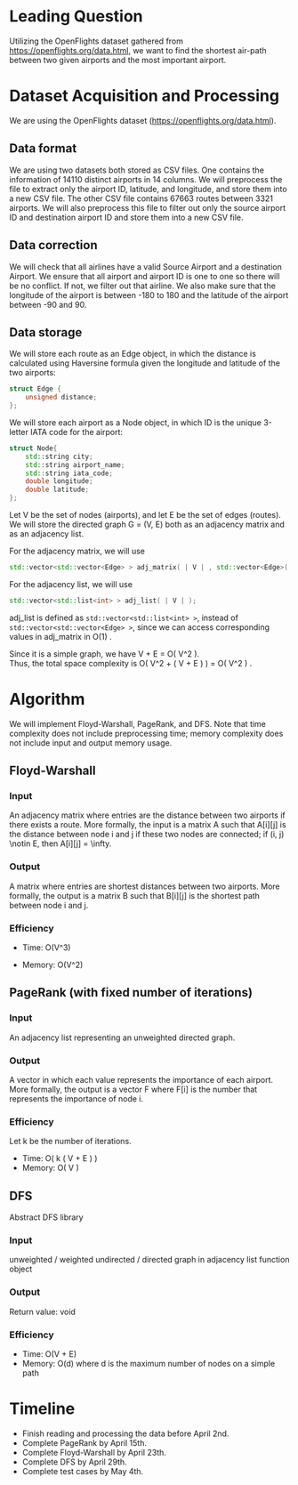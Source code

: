 # Leading Question

Utilizing the OpenFlights dataset gathered from https://openflights.org/data.html, we want to find the shortest air-path between two given airports and the most important airport.

# Dataset Acquisition and Processing

We are using the OpenFlights dataset (https://openflights.org/data.html). 

## Data format

We are using two datasets both stored as CSV files. One contains the information of 14110 distinct airports in 14 columns. We will preprocess the file to extract only the airport ID, latitude, and longitude, and store them into a new CSV file. 
The other CSV file contains 67663 routes between 3321 airports. We will also preprocess this file to filter out only the source airport ID and destination airport ID and store them into a new CSV file.

## Data correction

We will check that all airlines have a valid Source Airport and a destination Airport. We ensure that all airport and airport ID is one to one so there will be no conflict. If not, we filter out that airline. We also make sure that the longitude of the airport is between -180 to 180 and the latitude of the airport between -90 and 90. 

## Data storage

We will store each route as an Edge object, in which the distance is calculated using Haversine formula given the longitude and latitude of the two airports:
```cpp
struct Edge {
	unsigned distance;
};
```

We will store each airport as a Node object, in which ID is the unique 3-letter IATA code for the airport:
```cpp
struct Node{
	std::string city;
	std::string airport_name;
	std::string iata_code;
	double longitude;
	double latitude;
};
```

Let V be the set of nodes (airports), and let E be the set of edges (routes).
We will store the directed graph G = (V, E) both as an adjacency matrix and as an adjacency list. 

For the adjacency matrix, we will use
```cpp
std::vector<std::vector<Edge> > adj_matrix( | V | , std::vector<Edge>( | V | ));
```
For the adjacency list, we will use
```cpp
std::vector<std::list<int> > adj_list( | V | );
```
adj_list is defined as `std::vector<std::list<int> >`, instead of `std::vector<std::vector<Edge> >`, since we can access corresponding values in adj_matrix in O(1) .

Since it is a simple graph, we have V + E = O( V^2 ).  
Thus, the total space complexity is O( V^2 + ( V + E ) ) = O( V^2 ) .


# Algorithm

We will implement Floyd-Warshall, PageRank, and DFS.
Note that time complexity does not include preprocessing time; memory complexity does not include input and output memory usage.

## Floyd-Warshall

### Input

An adjacency matrix where entries are the distance between two airports if there exists a route. More formally, the input is a matrix A such that A[i][j] is the distance between node i and j if these two nodes are connected; if (i, j) \notin E, then A[i][j] = \infty. 

### Output

A matrix where entries are shortest distances between two airports. More formally, the output is a matrix B such that B[i][j] is the shortest path between node i and j. 

### Efficiency

- Time: O(V^3)

- Memory: O(V^2)

## PageRank (with fixed number of iterations)

### Input

An adjacency list representing an unweighted directed graph.

### Output

A vector in which each value represents the importance of each airport. More formally, the output is a vector F where F[i] is the number that represents the importance of node i.

### Efficiency

Let k be the number of iterations.

- Time: O( k ( V + E ) )
- Memory: O( V )

## DFS

Abstract DFS library

### Input

unweighted / weighted undirected / directed graph in adjacency list
function object

### Output

Return value: void

### Efficiency

- Time: O(V + E)
- Memory: O(d) where d is the maximum number of nodes on a simple path

# Timeline

- Finish reading and processing the data before April 2nd. 
- Complete PageRank by April 15th.
- Complete Floyd-Warshall by April 23th. 
- Complete DFS by April 29th. 
- Complete test cases by May 4th.

